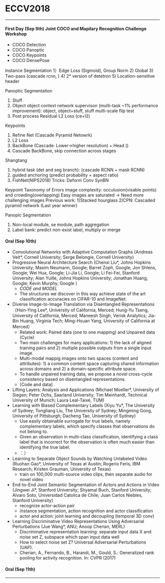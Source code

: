 <script type="text/javascript" src="http://cdn.mathjax.org/mathjax/latest/MathJax.js?config=default"></script>

# ECCV2018

---

#### First Day (Sep 9th) Joint COCO and Mapilary Recognition Challenge Workshop
- COCO Detection
- COCO Panoptic
- COCO Keypoints
- COCO DensePose

Instance Segmentation
1）Edge Loss (Sigmoid), Group Norm
2) Global 
3) Two-pass (cascade rcnn, )
4) 2* version of detetron
5) Location-sensitive header

Panoptic Segmentation
1) Stuff
2) Object
object context network
supervison (multi-task ~1% performance improvement): object, object+stuff, stuff
multi-scale flip test
3) Post process
Residual L2 Loss (ce+l2)

Keypoints
1) Refine Net (Cascade Pyramid Netowrk)
2) L2 Loss
3) BackBone (Cascade: Lower->higher resolution) + Head ()
4) Cascade BackBone, skip connection across stages

Shangtang

1) hybrid task (det and seg branch): (cascade RCNN + mask RCNN)
2) guided anchoring (predict probability + aspect ratio)
3) FishNet(NIPS2018)
Tricks: Deform Conv SynBN

Keypoint
Taxonomy of Errors
image complexity: occulusion(visable points) and crowding(overlapping)
Easy images are saturated -> Need more challenging images
Previous work:
1)Stacked hourglass
2)CPN: Cascaded pyramid network (Last year winner)

Panopic Segmentation
1) Non-local module, se module, path aggregation
2) Label bank: predict non-exist label, multiply or merge

#### Oral (Sep 10th)
- Convolutional Networks with Adaptive Computation Graphs (Andreas Veit*, Cornell University; Serge Belongie, Cornell University)
- Progressive Neural Architecture Search (Chenxi Liu*, Johns Hopkins University; Maxim Neumann, Google; Barret Zoph, Google; Jon Shlens, Google; Wei Hua, Google; Li-Jia Li, Google; Li Fei-Fei, Stanford University; Alan Yuille, Johns Hopkins University; Jonathan Huang, Google; Kevin Murphy, Google
)
  - *CODE and MODEL*
  - The structures we discover in this way achieve state of the art classification accuracies on CIFAR-10 and ImageNet.
- Diverse Image-to-Image Translation via Disentangled Representations （Hsin-Ying Lee*, University of California, Merced; Hung-Yu Tseng, University of California, Merced; Maneesh Singh, Verisk Analytics; Jia-Bin Huang, Virginia Tech; Ming-Hsuan Yang, University of California at Merced）
  - Related work: Paired data (one to one mapping) and Unpaired data (Cycle)
  - Two main challenges for many applications: 1) the lack of aligned training pairs and 2) multiple possible outputs from a single input image.
  - Multi-modal mappig images onto two spaces (content and attributes): 1) a common content space capturing shared information across domains and 2) a domain-specific attribute space.
  - To handle unpaired training data, we propose a novel cross-cycle consistency based on disentangled representations. 
  - [Code and data]
- Lifting Layers: Analysis and Applications (Michael Moeller*, University of Siegen; Peter Ochs, Saarland University; Tim Meinhardt, Technical University of Munich; Laura Leal-Taixé, TUM)
- Learning with Biased Complementary Labels (Xiyu Yu*, The University of Sydney; Tongliang Liu, The University of Sydney; Mingming Gong, University of Pittsburgh; Dacheng Tao, University of Sydney)
  - Use easily obtainable surrogate for true labels, namely complementary
labels, which specify classes that observations do not belong to.
  - Given an observation in multi-class classification, identifying a class label that is incorrect for the observation is often much easier than identifying the true label.
  - ：）
 - Learning to Separate Object Sounds by Watching Unlabeled Video (Ruohan Gao*, University of Texas at Austin; Rogerio Feris, IBM Research; Kristen Grauman, University of Texas)
   - train on 100,000 multi-source video clips, then separate audio for novel video
 - End-to-End Joint Semantic Segmentation of Actors and Actions in Video (Jingwei Ji*, Stanford University; Shyamal Buch, Stanford University; Alvaro Soto, Universidad Catolica de Chile; Juan Carlos Niebles, Stanford University)
   - recognize actor-action pair
   - instance segmentation, action recognition and actor classification
   - actor and action: joint learning and decoupling (temporal 3D conv)
- Learning Discriminative Video Representations Using Adversarial Perturbations (Jue Wang*, ANU; Anoop Cherian, MERL)
  - Discriminative representation learning: separate input data X and noise set Z, subspace which span input data well
  - How to select noise set Z? Universal Adversarial Perturbations (UAP).
  - Cherian, A., Fernando, B., Harandi, M., Gould, S.: Generalized rank pooling for
activity recognition. In: CVPR (2017)

#### Oral (Sep 11th)

---
